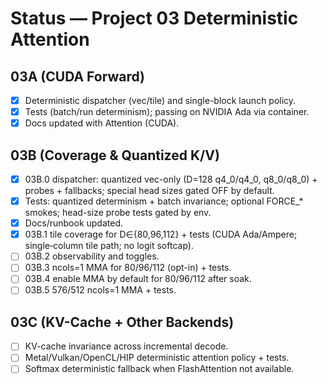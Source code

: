 Status — Project 03 Deterministic Attention
==========================================

03A (CUDA Forward)
------------------
- [x] Deterministic dispatcher (vec/tile) and single-block launch policy.
- [x] Tests (batch/run determinism); passing on NVIDIA Ada via container.
- [x] Docs updated with Attention (CUDA).

03B (Coverage & Quantized K/V)
------------------------------
- [x] 03B.0 dispatcher: quantized vec-only (D=128 q4_0/q4_0, q8_0/q8_0) + probes + fallbacks; special head sizes gated OFF by default.
- [x] Tests: quantized determinism + batch invariance; optional FORCE_* smokes; head-size probe tests gated by env.
- [x] Docs/runbook updated.
- [x] 03B.1 tile coverage for D∈{80,96,112} + tests (CUDA Ada/Ampere; single‑column tile path; no logit softcap).
- [ ] 03B.2 observability and toggles.
- [ ] 03B.3 ncols=1 MMA for 80/96/112 (opt-in) + tests.
- [ ] 03B.4 enable MMA by default for 80/96/112 after soak.
- [ ] 03B.5 576/512 ncols=1 MMA + tests.

03C (KV-Cache + Other Backends)
-------------------------------
- [ ] KV-cache invariance across incremental decode.
- [ ] Metal/Vulkan/OpenCL/HIP deterministic attention policy + tests.
- [ ] Softmax deterministic fallback when FlashAttention not available.
